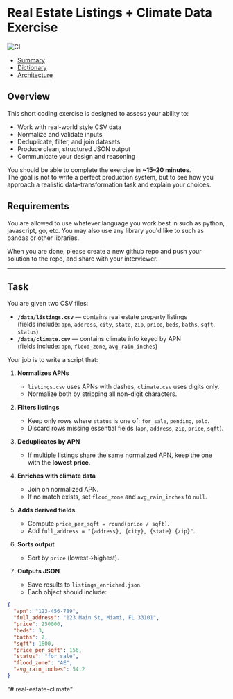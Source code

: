 # Real Estate Listings + Climate Data Exercise

![CI](https://github.com/kelvinAgramonte/real-estate-climate/actions/workflows/ci.yml/badge.svg)

- [Summary](docs/SUMMARY.md)
- [Dictionary](docs/dictionary.md)
- [Architecture](docs/architecture.md)


## Overview

This short coding exercise is designed to assess your ability to:

- Work with real-world style CSV data
- Normalize and validate inputs
- Deduplicate, filter, and join datasets
- Produce clean, structured JSON output
- Communicate your design and reasoning

You should be able to complete the exercise in **~15–20 minutes**.  
The goal is not to write a perfect production system, but to see how you approach a realistic data-transformation task and explain your choices.

## Requirements
You are allowed to use whatever language you work best in such as python, javascript, go, etc. You may also use any library you'd like to such as pandas or other libraries. 

When you are done, please create a new github repo and push your solution to the repo, and share with your interviewer.

---

## Task

You are given two CSV files:

- **`/data/listings.csv`** — contains real estate property listings  
  (fields include: `apn`, `address`, `city`, `state`, `zip`, `price`, `beds`, `baths`, `sqft`, `status`)
- **`/data/climate.csv`** — contains climate info keyed by APN  
  (fields include: `apn`, `flood_zone`, `avg_rain_inches`)

Your job is to write a script that:

1. **Normalizes APNs**

   - `listings.csv` uses APNs with dashes, `climate.csv` uses digits only.
   - Normalize both by stripping all non-digit characters.

2. **Filters listings**

   - Keep only rows where `status` is one of: `for_sale`, `pending`, `sold`.
   - Discard rows missing essential fields (`apn`, `address`, `zip`, `price`, `sqft`).

3. **Deduplicates by APN**

   - If multiple listings share the same normalized APN, keep the one with the **lowest price**.

4. **Enriches with climate data**

   - Join on normalized APN.
   - If no match exists, set `flood_zone` and `avg_rain_inches` to `null`.

5. **Adds derived fields**

   - Compute `price_per_sqft = round(price / sqft)`.
   - Add `full_address = "{address}, {city}, {state} {zip}"`.

6. **Sorts output**

   - Sort by `price` (lowest→highest).

7. **Outputs JSON**
   - Save results to `listings_enriched.json`.
   - Each object should include:

```json
{
  "apn": "123-456-789",
  "full_address": "123 Main St, Miami, FL 33101",
  "price": 250000,
  "beds": 3,
  "baths": 2,
  "sqft": 1600,
  "price_per_sqft": 156,
  "status": "for_sale",
  "flood_zone": "AE",
  "avg_rain_inches": 54.2
}
```
"# real-estate-climate" 
